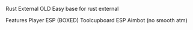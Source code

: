 Rust External OLD
Easy base for rust external

Features
Player ESP (BOXED)
Toolcupboard ESP
Aimbot (no smooth atm)
